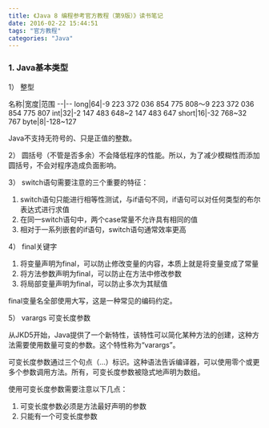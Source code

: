 ```yaml
---
title: 《Java 8 编程参考官方教程（第9版）》读书笔记
date: 2016-02-22 15:44:51
tags: "官方教程"
categories: "Java"
---
```


### 1. Java基本类型

1） 整型

名称|宽度|范围
--|--
long|64|-9 223 372 036 854 775 808～9 223 372 036 854 775 807
int|32|-2 147 483 648~2 147 483 647
short|16|-32 768~32 767
byte|8|-128~127

Java不支持无符号的、只是正值的整数。

2） 圆括号（不管是否多余）不会降低程序的性能。所以，为了减少模糊性而添加圆括号，不会对程序造成负面影响。

3） switch语句需要注意的三个重要的特征：

1. switch语句只能进行相等性测试，与if语句不同，if语句可以对任何类型的布尔表达式进行求值
2. 在同一switch语句中，两个case常量不允许具有相同的值
3. 相对于一系列嵌套的if语句，switch语句通常效率更高

4） final关键字

1. 将变量声明为final，可以防止修改变量的内容，本质上就是将变量变成了常量
2. 将方法参数声明为final，可以防止在方法中修改参数
3. 将局部变量声明为final，可以防止多次为其赋值

final变量名全部使用大写，这是一种常见的编码约定。

5） varargs 可变长度参数

从JKD5开始，Java提供了一个新特性，该特性可以简化某种方法的创建，这种方法需要使用数量可变的参数。这个特性称为“varargs”。

可变长度参数通过三个句点（...）标识。这种语法告诉编译器，可以使用零个或更多个参数调用方法。所有，可变长度参数被隐式地声明为数组。

使用可变长度参数需要注意以下几点：

1. 可变长度参数必须是方法最好声明的参数
2. 只能有一个可变长度参数

